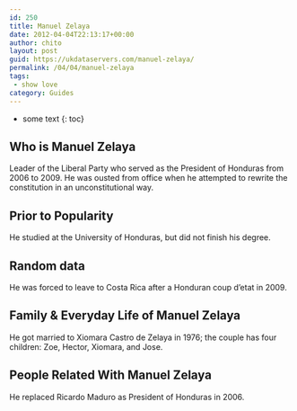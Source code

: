 ```yaml
---
id: 250
title: Manuel Zelaya
date: 2012-04-04T22:13:17+00:00
author: chito
layout: post
guid: https://ukdataservers.com/manuel-zelaya/
permalink: /04/04/manuel-zelaya
tags:
 - show love
category: Guides
---
```


* some text
{: toc}


## Who is  Manuel Zelaya
                  
                  
                  
Leader of the Liberal Party who served as the President of Honduras from 2006 to 2009. He was ousted from office when he attempted to rewrite the constitution in an unconstitutional way.
                  
                
                
                
## Prior to Popularity 
                  
                  
                  
He studied at the University of Honduras, but did not finish his degree.
                  
                
                
                
## Random data 
                  
                  
                  
He was forced to leave to Costa Rica after a Honduran coup d&#8217;etat in 2009.
                  
                
                
                
## Family & Everyday Life of Manuel Zelaya
                  
                  
                  
He got married to Xiomara Castro de Zelaya in 1976; the couple has four children: Zoe, Hector, Xiomara, and Jose.
                  
                
                
                
## People Related With  Manuel Zelaya
                  
                  
                  
He replaced Ricardo Maduro as President of Honduras in 2006.
                  
                
              
            
          
          
          
    
    
  
